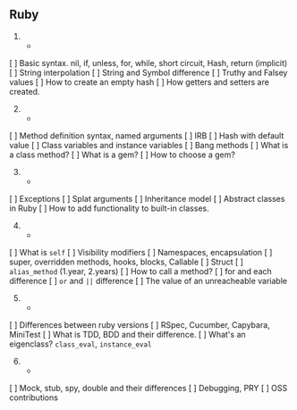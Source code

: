 ## Ruby

1. -
  [ ] Basic syntax. nil, if, unless, for, while, short circuit, Hash, return (implicit)
  [ ] String interpolation
  [ ] String and Symbol difference
  [ ] Truthy and Falsey values
  [ ] How to create an empty hash
  [ ] How getters and setters are created.

2. -
  [ ] Method definition syntax, named arguments
  [ ] IRB
  [ ] Hash with default value
  [ ] Class variables and instance variables
  [ ] Bang methods
  [ ] What is a class method?
  [ ] What is a gem?
  [ ] How to choose a gem?

3. -
  [ ] Exceptions
  [ ] Splat arguments
  [ ] Inheritance model
  [ ] Abstract classes in Ruby
  [ ] How to add functionality to built-in classes.

4. -
  [ ] What is `self`
  [ ] Visibility modifiers
  [ ] Namespaces, encapsulation
  [ ] super, overridden methods, hooks, blocks, Callable
  [ ] Struct
  [ ] `alias_method` (1.year, 2.years)
  [ ] How to call a method?
  [ ] for and each difference
  [ ] `or` and `||` difference
  [ ] The value of an unreacheable variable

5. -
  [ ] Differences between ruby versions
  [ ] RSpec, Cucumber, Capybara, MiniTest
  [ ] What is TDD, BDD and their difference.
  [ ] What's an eigenclass? `class_eval`, `instance_eval`

6. -
  [ ] Mock, stub, spy, double and their differences
  [ ] Debugging, PRY
  [ ] OSS contributions
